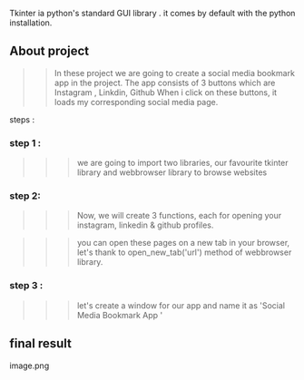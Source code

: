 Tkinter ia python's standard GUI library . it comes by default with the python installation.

## About project
>> In these project we are going to create a social media bookmark app in the project.
>> The app consists of 3 buttons which are Instagram , Linkdin, Github
>> When i click on these buttons, it loads my corresponding social media  page.

steps :
### step 1 :

>>> we are going to import two libraries, our favourite tkinter library and webbrowser library to browse websites

### step 2:

>>> Now, we will create 3 functions, each for opening your instagram, linkedin & github profiles.

>>> you can open these pages on a new tab in your browser, let's thank to open_new_tab('url') method of webbrowser library.


### step 3 :

>>> let's create a window for our app and name it as 'Social Media Bookmark App '

## final result 
image.png